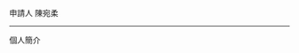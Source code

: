 <html>
  <head>
  <p>申請人
    陳宛柔</p>
    <hr size="10px" align="center" width="100%">
  個人簡介
  <p></p>
  </head>
</html>

